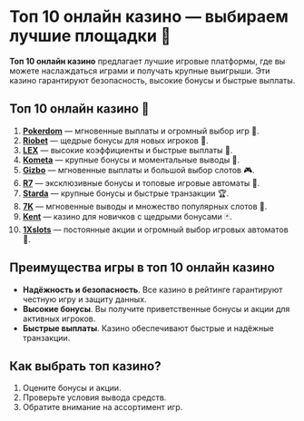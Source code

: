 # Топ 10 онлайн казино — выбираем лучшие площадки 🎰

**Топ 10 онлайн казино** предлагает лучшие игровые платформы, где вы можете наслаждаться играми и получать крупные выигрыши. Эти казино гарантируют безопасность, высокие бонусы и быстрые выплаты.

## Топ 10 онлайн казино 🎯

1. **[Pokerdom](https://brandplay.link/4k77v2yx)** — мгновенные выплаты и огромный выбор игр 🎲.
2. **[Riobet](https://brandplay.link/7xBLTPyj)** — щедрые бонусы для новых игроков 🎁.
3. **[LEX](https://brandplay.link/zW4hdDFV)** — высокие коэффициенты и быстрые выплаты 💸.
4. **[Kometa](https://brandplay.link/8ZymQJV8)** — крупные бонусы и моментальные выводы 🌟.
5. **[Gizbo](https://brandplay.link/bprXw4YV)** — мгновенные выплаты и большой выбор слотов 🎮.
6. **[R7](https://brandplay.link/bMd3Yjsw)** — эксклюзивные бонусы и топовые игровые автоматы 🎰.
7. **[Starda](https://brandplay.link/fB7xwRFL)** — крупные бонусы и быстрые транзакции 🏆.
8. **[7K](https://brandplay.link/BvQyFShp)** — мгновенные выводы и множество популярных слотов 🎉.
9. **[Kent](https://brandplay.link/Fv2WP3js)** — казино для новичков с щедрыми бонусами 🃏.
10. **[1Xslots](https://brandplay.link/hSB1khtr)** — постоянные акции и огромный выбор игровых автоматов 🎰.

## Преимущества игры в топ 10 онлайн казино

- **Надёжность и безопасность**. Все казино в рейтинге гарантируют честную игру и защиту данных.
- **Высокие бонусы**. Вы получите приветственные бонусы и акции для активных игроков.
- **Быстрые выплаты**. Казино обеспечивают быстрые и надёжные транзакции.

## Как выбрать топ казино?

1. Оцените бонусы и акции.
2. Проверьте условия вывода средств.
3. Обратите внимание на ассортимент игр.
